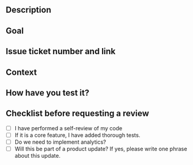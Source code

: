 ## Description
<!-- Tell us what's this awesome PR about -->

## Goal
<!--  Why are you making this change?  what are you trying to achieve? -->

## Issue ticket number and link

<!-- If you have a Jira ticket paste a link to the ticket related. Remember to link it as [JIRA-NUMBER](http://url-to-the-ticket) -->

## Context
<!-- You can add any contextual information -->

## How have you test it?
<!-- Sometimes is just a unit-test. But also could be a series of steps to reproduce the issue that the PR is addressing. Try to be as  informative as you can! -->

## Checklist before requesting a review
<!-- Please check the items you've already done, this is to ensue everything is ready to be reviewed by your peers also feel free to add more checks if you need -->
- [ ] I have performed a self-review of my code
- [ ] If it is a core feature, I have added thorough tests.
- [ ] Do we need to implement analytics?
- [ ] Will this be part of a product update? If yes, please write one phrase about this update.